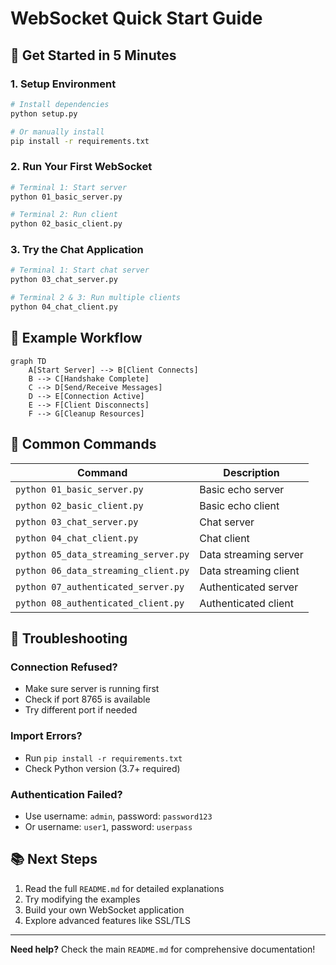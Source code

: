 # WebSocket Quick Start Guide

## 🚀 Get Started in 5 Minutes

### 1. Setup Environment
```bash
# Install dependencies
python setup.py

# Or manually install
pip install -r requirements.txt
```

### 2. Run Your First WebSocket
```bash
# Terminal 1: Start server
python 01_basic_server.py

# Terminal 2: Run client
python 02_basic_client.py
```

### 3. Try the Chat Application
```bash
# Terminal 1: Start chat server
python 03_chat_server.py

# Terminal 2 & 3: Run multiple clients
python 04_chat_client.py
```

## 🎯 Example Workflow

```mermaid
graph TD
    A[Start Server] --> B[Client Connects]
    B --> C[Handshake Complete]
    C --> D[Send/Receive Messages]
    D --> E[Connection Active]
    E --> F[Client Disconnects]
    F --> G[Cleanup Resources]
```

## 🎯 Common Commands

| Command | Description |
|---------|-------------|
| `python 01_basic_server.py` | Basic echo server |
| `python 02_basic_client.py` | Basic echo client |
| `python 03_chat_server.py` | Chat server |
| `python 04_chat_client.py` | Chat client |
| `python 05_data_streaming_server.py` | Data streaming server |
| `python 06_data_streaming_client.py` | Data streaming client |
| `python 07_authenticated_server.py` | Authenticated server |
| `python 08_authenticated_client.py` | Authenticated client |

## 🐛 Troubleshooting

### Connection Refused?
- Make sure server is running first
- Check if port 8765 is available
- Try different port if needed

### Import Errors?
- Run `pip install -r requirements.txt`
- Check Python version (3.7+ required)

### Authentication Failed?
- Use username: `admin`, password: `password123`
- Or username: `user1`, password: `userpass`

## 📚 Next Steps

1. Read the full `README.md` for detailed explanations
2. Try modifying the examples
3. Build your own WebSocket application
4. Explore advanced features like SSL/TLS

---

**Need help?** Check the main `README.md` for comprehensive documentation! 